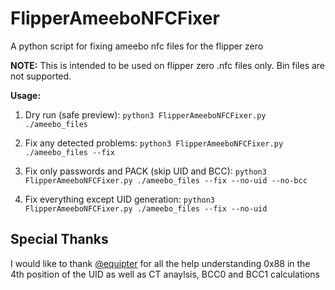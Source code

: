 # FlipperAmeeboNFCFixer
A python script for fixing ameebo nfc files for the flipper zero

**NOTE:** This is intended to be used on flipper zero .nfc files only. Bin files are not supported.

**Usage:**

1. Dry run (safe preview):
`python3 FlipperAmeeboNFCFixer.py ./ameebo_files`

2. Fix any detected problems:
`python3 FlipperAmeeboNFCFixer.py ./ameebo_files --fix`

3. Fix only passwords and PACK (skip UID and BCC):
`python3 FlipperAmeeboNFCFixer.py ./ameebo_files --fix --no-uid --no-bcc`

4. Fix everything except UID generation:
`python3 FlipperAmeeboNFCFixer.py ./ameebo_files --fix --no-uid`


## Special Thanks

I would like to thank [@equipter](https://github.com/equipter) for all the help understanding 0x88 in the 4th position of the UID as well as CT anaylsis, BCC0 and BCC1 calculations
